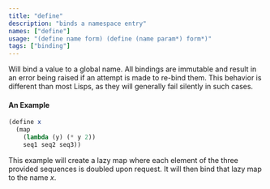 ```yaml
---
title: "define"
description: "binds a namespace entry"
names: ["define"]
usage: "(define name form) (define (name param*) form*)"
tags: ["binding"]
---
```


Will bind a value to a global name. All bindings are immutable and result in an error being raised if an attempt is made to re-bind them. This behavior is different than most Lisps, as they will generally fail silently in such cases.

#### An Example

```scheme
(define x
  (map
    (lambda (y) (* y 2))
    seq1 seq2 seq3))
```

This example will create a lazy map where each element of the three provided sequences is doubled upon request. It will then bind that lazy map to the name _x_.
